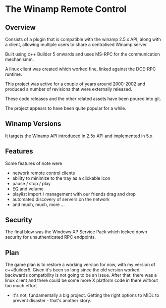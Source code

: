 # The Winamp Remote Control

## Overview

Consists of a plugin that is compatible with the winamp 2.5.x API, along with a client, allowing multiple users to share a centralised Winamp server.

Built using c++ Builder 5 onwards and uses MS-RPC for the communication mechanismm.

A linux client was created which worked fine, linked against the DCE-RPC runtime.

This project was active for a couple of years around 2000-2002 and produced a number of revisions that were externally released.

These code releases and the other related assets have been poured into git.

The project appears to have been quite popular for a while.

## Winamp Versions

It targets the Winamp API introduced in 2.5x API and implemented in 5.x.
 
## Features

Some features of note were
 * network remote control clients
 * ability to minimize to the tray as a clickable icon
 * pause / stop / play
 * EQ and volume
 * playlist import / management with our friends drag and drop
 * automated discovery of servers on the network
 * and much, much, more ...

## Security
 The final blow was the Windows XP Service Pack which locked down security for unauthenticated RPC endpoints.

## Plan

 The game plan is to restore a working version for now, with my version of c++Builder5.
 Given it's been so long since the old version worked, backwards compatbility is not going to be an issue.
 After that: there was a linux client and there could be some more X platform code in there without too much effort
 - it's not, fundamentally a big project.
 Getting the right options to MIDL to prevent disaster - that's another story.

